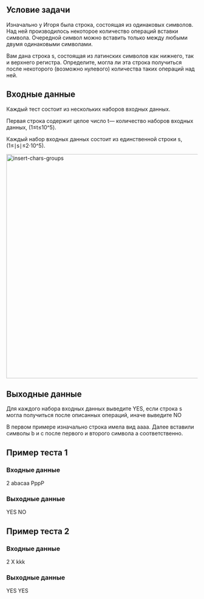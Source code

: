 <h2>Условие задачи</h2>
<p>Изначально у Игоря была строка, состоящая из одинаковых символов. 
Над ней производилось некоторое количество операций вставки символа.
Очередной символ можно вставить только между любыми двумя одинаковыми символами.</p>
<p>Вам дана строка s, состоящая из латинских символов как нижнего, так и верхнего регистра. 
Определите, могла ли эта строка получиться после некоторого (возможно нулевого) количества таких операций над ней.</p>
<h2>Входные данные</h2>
<p>Каждый тест состоит из нескольких наборов входных данных.</p>
<p>Первая строка содержит целое число t— количество наборов входных данных, (1≤t≤10^5).</p>
<p>Каждый набор входных данных состоит из единственной строки s,(1≤∣s∣≤2⋅10^5).</p>
<img width="590" alt="insert-chars-groups" src="https://github.com/user-attachments/assets/e2e061ae-e325-49e8-a3d1-e3a3967c7128" />
<h2>Выходные данные</h2>
<p>Для каждого набора входных данных выведите YES, если строка s могла получиться после описанных операций, иначе выведите NO</p>
<p>В первом примере изначально строка имела вид aaaa. Далее вставили символы b и c после первого и второго символа a соответственно.</p>
<h2>Пример теста 1 </h2>
<h3>Входные данные</h3>
<p>
2
abacaa
PppP
</p>
<h3>Выходные данные</h3>
<p>
YES
NO
</p>
<h2>Пример теста 2 </h2>
<h3>Входные данные</h3>
<p>
2
X
kkk
</p>
<h3>Выходные данные</h3>
<p>
YES
YES
</p>

